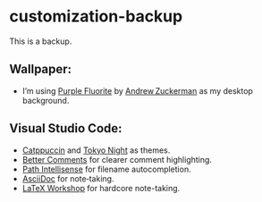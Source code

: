 # customization-backup
This is a backup.

## Wallpaper: 
- I’m using [Purple Fluorite](https://4kwallpapers.com/abstract/sapphire-fluorite-14502.html) by [Andrew Zuckerman](https://andrewzuckerman.com.) as my desktop background.

## Visual Studio Code:
- [Catppuccin](https://marketplace.visualstudio.com/items?itemName=Catppuccin.catppuccin-vsc) and [Tokyo Night](https://marketplace.visualstudio.com/items?itemName=enkia.tokyo-night) as themes.
- [Better Comments](https://marketplace.visualstudio.com/items?itemName=aaron-bond.better-comments) for clearer comment highlighting.
- [Path Intellisense](https://marketplace.visualstudio.com/items?itemName=christian-kohler.path-intellisense) for filename autocompletion.
- [AsciiDoc](https://marketplace.visualstudio.com/items?itemName=asciidoctor.asciidoctor-vscode) for note‑taking.
- [LaTeX Workshop](https://marketplace.visualstudio.com/items?itemName=James-Yu.latex-workshop) for hardcore note-taking.
